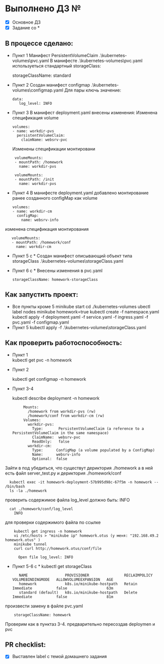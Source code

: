 # Выполнено ДЗ №

 - [x] Основное ДЗ
 - [x] Задание со *

## В процессе сделано:
 - Пункт 1
   Манифест PersistentVolumeClaim
    .\kubernetes-volumes\pvc.yaml
   В манифесте .\kubernetes-volumes\pvc.yaml используеться стандартный storageClass:

      storageClassName: standard
    
 - Пункт 2
   Создан манифест configmap
     .\kubernetes-volumes\configmap.yaml
   Для пары ключь  значение:

       data:
          log_level: INFO   
       
 - Пункт 3
   В манифест deployment.yaml внесены изменения: 
   Изменена спецификация volume

       volumes:
       - name: workdir-pvs
         persistentVolumeClaim:
           claimName: websrv-pvc 

   Изменены спецификации монтировани

        volumeMounts:
        - mountPath: /homework
          name: workdir-pvs
     
        volumeMounts:
        - mountPath: /init
          name: workdir-pvs

 - Пункт 4 
 В манифесте deployment.yaml добавлено монтирование ранее созданного configMap как volume
      
       volumes: 
       - name: workdir-cm
         configMap:
           name: websrv-info

 изменена спецификация монтирования 

       volumeMounts:
       - mountPath: /homework/conf
         name: workdir-cm

 - Пункт 5 с *
   Создан манифест описывающий объект типа storageClass
      .\kubernetes-volumes\storageClass.yaml
 - Пункт 6 с *
   Внесены изменения в pvc.yaml

       storageClassName: homework-storageClass

## Как запустить проект:
 - Все пункты кроме 5
      minikube start
      cd ./kubernetes-volumes
      ubectl label nodes minikube homework=true
      kubectl create -f namespace.yaml
      kubectl apply -f deployment.yaml -f service.yaml -f ingress.yaml -f pvc.yaml -f configmap.yaml
 - Пункт 5
      kubectl apply -f .\kubernetes-volumes\storageClass.yaml
    
## Как проверить работоспособность:

 - Пункт 1    
      kubectl get pvc -n homework
	  
 - Пункт 2

      kubectl get configmap -n homework 

 - Пункт 3-4

      kubectl describe deployment -n homework 

            Mounts:
              /homework from workdir-pvs (rw)
              /homework/conf from workdir-cm (rw)
            Volumes:
              workdir-pvs:
                Type:       PersistentVolumeClaim (a reference to a PersistentVolumeClaim in the same namespace)
                ClaimName:  websrv-pvc
                ReadOnly:   false
              workdir-cm:
                Type:      ConfigMap (a volume populated by a ConfigMap)
                Name:      websrv-info
                Optional:  false

Зайти в под убедиться, что существут дериктория ./homework а в ней есть файл server_test.py и дериктория  ./homework/conf

      kubectl exec -it homework-deployment-57b995d98c-67f5m -n homework -- /bin/bash
      ls -la ./homework

проверить содержимое файла log_level должно быть: INFO

      cat ./homework/conf/log_level
        INFO

для проверки содержимого файла по ссылке

	    kubectl get ingress -n homework
	    vi /etc/hosts > "minikube ip" homework.otus (у меня: "192.168.49.2 homework.otus" )
	    minikube tunnel
	    curl curl http://homework.otus/conf/file

          Open file log_level: INFO

 - Пункт 5-6 c *
        kubectl get storageClass

          NAME                 PROVISIONER                RECLAIMPOLICY   VOLUMEBINDINGMODE   ALLOWVOLUMEEXPANSION   AGE
          homework             k8s.io/minikube-hostpath   Retain          Immediate           false                  63m
          standard (default)   k8s.io/minikube-hostpath   Delete          Immediate           false                  81m
  произвести замену в файле pvc.yaml
        
        storageClassName: homework

  Проверим как в пунктаз 3-4. предварительно пересоздав deploymen и pvc

## PR checklist:
 - [x] Выставлен label с темой домашнего задания